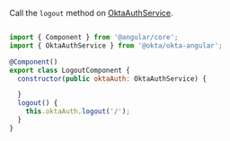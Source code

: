Call the `logout` method on [OktaAuthService](https://github.com/okta/okta-angular#oktaauthlogouturi).

```javascript

import { Component } from '@angular/core';
import { OktaAuthService } from '@okta/okta-angular';

@Component()
export class LogoutComponent {
  constructor(public oktaAuth: OktaAuthService) {

  }
  logout() {
    this.oktaAuth.logout('/');
  }
}

```
